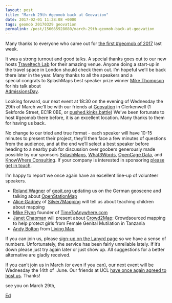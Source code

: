 ```yaml
--- 
layout: post
title: "March 29th #geomob back at Geovation"
date: 2017-02-01 11:28:08 +0000
tags: geomob 20170329 geovation
permalink: /post/156665928080/march-29th-geomob-back-at-geovation
---
```

Many thanks to everyone who came out for [the first #geomob of 2017](http://geomobldn.org/post/154396358235/first-geomob-of-2017-25th-jan-at-new-venue) last week.

It was a strong turnout and good talks. A special thanks goes out to our new hosts [Traveltech Lab](http://thetrampery.com/workspaces/traveltech-lab/) for their amazing venue. Anyone doing a start-up in the travel space in London should check them out. I’m hopeful we’ll be back there later in the year. Many thanks to all the speakers and a special congrats to SplashMaps best speaker prize winner [Mike Thompson](https://twitter.com/mikejthompson) for his talk about  
[AdmissionsDay](http://admissionsday.co.uk/).

Looking forward, our next event at 18:30 on the evening of Wednesday the 29th of March we’ll be with our friends at [Geovation](https://geovation.uk/hub/) in Clerkenwell (1 Sekforde Street, EC1R 0BE, or [pushed.kinks.battle](http://w3w.co/pushed.kinks.battle)) We’ve been fortunate to host #geomob there before, it is an excellent location. Many thanks to them for having us back.

No change to our tried and true format - each speaker will have 10-15 minutes to present their project, they’ll then face a few minutes of questions from the audience, and at the end we’ll select a best speaker before heading to a nearby pub for discussion over goobers generously made possible by our sponsors [SplashMaps](http://www.splash-maps.com/), [What3Words](http://what3words.com/), [OpenCage Data](https://geocoder.opencagedata.com/), and [KnowWhere Consulting](http://knowwhereconsulting.co.uk/). If your company is interested in sponsoring [please get in touch](http://geomobldn.org/sponsorship).   

I’m happy to report we once again have an excellent line-up of volunteer speakers.

*   [Roland Wagner](http://www.geoiotworld.com/bio/dr-roland-wagner) of [geoit.org](http://geoit.org/) updating us on the German geoscene and talking about [OpenStationMap](http://www.openstationmap.org/#17.91/52.51020/13.43482) 
*   [Alice Gadney](https://twitter.com/Silver7Mapping) of [Silver7Mapping](http://www.silver7mapping.co.uk/) will tell us about teaching children about mapping
*   [Mike Flynn](https://www.linkedin.com/in/mi5ke/) founder of [TimeToAnywhere.com](https://timetoanywhere.com/)
*   [Janet Chapman](https://twitter.com/jachapman82) will present about [Crowd2Map](https://crowd2map.wordpress.com/): Crowdsourced mapping to help protect girls from Female Genital Mutilation in Tanzania
*   [Andy Bolton](https://www.linkedin.com/in/andy-bolton-97b449104/) from [Living Map](https://livingmap.com/)

If you can join us, please [sign-up on the Lanyrd page](http://lanyrd.com/2017/geomob-march/) so we have a sense of numbers. Unfortunately, the service has been fairly unreliable lately. If it’s down please just try again later or just show up. All suggestions for a better alternative are gladly received. 

If you can’t join us in March (or even if you can), our next event will be Wednesday the 14th of  June. Our friends at UCL [have once again agreed to host us](http://lanyrd.com/2017/geomob-june/). Thanks!

see you on March 29th,

[Ed](https://twitter.com/freyfogle)